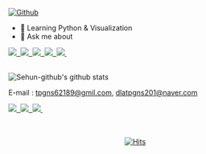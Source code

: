 <a href='https://github.com/Sehun-github'>
  
![Github](https://capsule-render.vercel.app/api?type=waving&color=&height=330&section=header&text=Welcom&fontSize=100&animation=fadeIn&fontAlign=50&fontAlignY=45&desc=Sehun's%20Github&descSize=25&descAlign=70)
  
</a>

- 🌱 Learning Python & Visualization
- 💬 Ask me about

<a href='https://www.python.org/'>
 <img src="https://img.shields.io/badge/Python-3776AB?style=flat-square&logo=Python&logoColor=white"/>&nbsp;
</a>
<a href='https://jupyter.org/'>
<img src="https://img.shields.io/badge/Jupyter-F37626?style=flat-square&logo=Jupyter&logoColor=white"/>&nbsp;
</a>
<a href='https://github.com/'>
<img src="https://img.shields.io/badge/GitHub-181717?style=flat-square&logo=GitHub&logoColor=white"/>&nbsp;
</a>
<a href='https://www.tableau.com/'>
<img src="https://img.shields.io/badge/Tableau-E97627?style=flat-square&logo=Tableau&logoColor=white"/>&nbsp;
</a>
<a href='https://www.mysql.com/'>
<img src="https://img.shields.io/badge/MySQL-4479A1?style=flat-square&logo=MySQL&logoColor=white"/>&nbsp;<br>
</a><br>

![Sehun-github's github stats](https://github-readme-stats.vercel.app/api?username=Sehun-github&show_icons=true)

E-mail : tpgns62189@gmil.com, dlatpgns201@naver.com <br>

<a href='https://slack.com/intl/ko-kr/'>
<img src="https://img.shields.io/badge/Slack-4A154B?style=flat-square&logo=Slack&logoColor=white"/>&nbsp;
</a>
<a href='https://mail.google.com/'>
<img src="https://img.shields.io/badge/Google-4285F4?style=flat-square&logo=Google&logoColor=white"/>&nbsp;
</a>
<a href='https://mail.naver.com/'>
<img src="https://img.shields.io/badge/Naver-03C75A?style=flat-square&logo=Naver&logoColor=white"/>&nbsp;
</a>
<br><br><br>

<div align=center>
  
[![Hits](https://hits.seeyoufarm.com/api/count/incr/badge.svg?url=https://github.com/Sehun-github)](https://hits.seeyoufarm.com)
  
</div>
  
  
<!--
**Sehun-github/Sehun-github** is a ✨ _special_ ✨ repository because its `README.md` (this file) appears on your GitHub profile.

Here are some ideas to get you started:

- 🔭 I’m currently working on ...
- 🌱 I’m currently learning ...
- 👯 I’m looking to collaborate on ...
- 🤔 I’m looking for help with ...
- 💬 Ask me about ...
- 📫 How to reach me: ...
- 😄 Pronouns: ...
- ⚡ Fun fact: ...
-->
